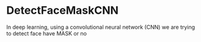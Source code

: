 # DetectFaceMaskCNN
In deep learning, using a convolutional neural network (CNN) we are trying to detect face have MASK or no
